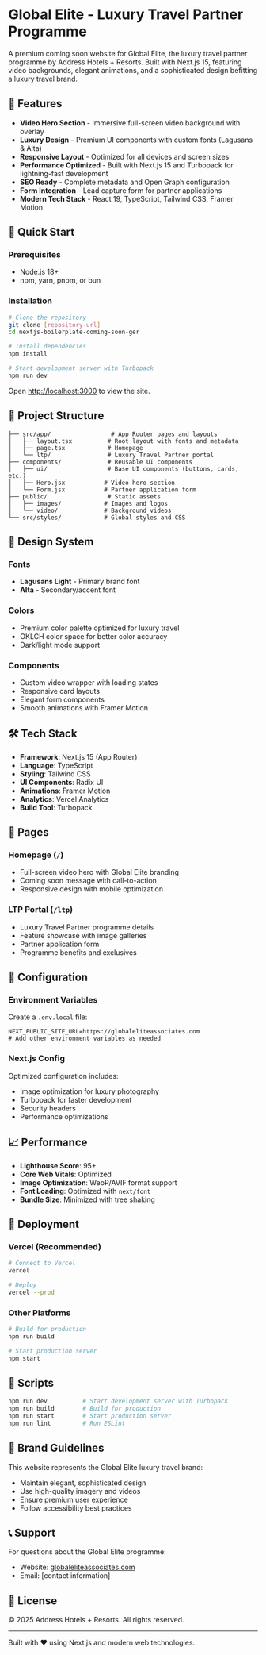 # Global Elite - Luxury Travel Partner Programme

A premium coming soon website for Global Elite, the luxury travel partner programme by Address Hotels + Resorts. Built with Next.js 15, featuring video backgrounds, elegant animations, and a sophisticated design befitting a luxury travel brand.

## 🌟 Features

-  **Video Hero Section** - Immersive full-screen video background with overlay
-  **Luxury Design** - Premium UI components with custom fonts (Lagusans & Alta)
-  **Responsive Layout** - Optimized for all devices and screen sizes
-  **Performance Optimized** - Built with Next.js 15 and Turbopack for lightning-fast development
-  **SEO Ready** - Complete metadata and Open Graph configuration
-  **Form Integration** - Lead capture form for partner applications
-  **Modern Tech Stack** - React 19, TypeScript, Tailwind CSS, Framer Motion

## 🚀 Quick Start

### Prerequisites

-  Node.js 18+
-  npm, yarn, pnpm, or bun

### Installation

```bash
# Clone the repository
git clone [repository-url]
cd nextjs-boilerplate-coming-soon-ger

# Install dependencies
npm install

# Start development server with Turbopack
npm run dev
```

Open [http://localhost:3000](http://localhost:3000) to view the site.

## 📁 Project Structure

```
├── src/app/                 # App Router pages and layouts
│   ├── layout.tsx          # Root layout with fonts and metadata
│   ├── page.tsx            # Homepage
│   └── ltp/                # Luxury Travel Partner portal
├── components/             # Reusable UI components
│   ├── ui/                 # Base UI components (buttons, cards, etc.)
│   ├── Hero.jsx           # Video hero section
│   └── Form.jsx           # Partner application form
├── public/                 # Static assets
│   ├── images/            # Images and logos
│   └── video/             # Background videos
└── src/styles/            # Global styles and CSS
```

## 🎨 Design System

### Fonts

-  **Lagusans Light** - Primary brand font
-  **Alta** - Secondary/accent font

### Colors

-  Premium color palette optimized for luxury travel
-  OKLCH color space for better color accuracy
-  Dark/light mode support

### Components

-  Custom video wrapper with loading states
-  Responsive card layouts
-  Elegant form components
-  Smooth animations with Framer Motion

## 🛠 Tech Stack

-  **Framework**: Next.js 15 (App Router)
-  **Language**: TypeScript
-  **Styling**: Tailwind CSS
-  **UI Components**: Radix UI
-  **Animations**: Framer Motion
-  **Analytics**: Vercel Analytics
-  **Build Tool**: Turbopack

## 📱 Pages

### Homepage (`/`)

-  Full-screen video hero with Global Elite branding
-  Coming soon message with call-to-action
-  Responsive design with mobile optimization

### LTP Portal (`/ltp`)

-  Luxury Travel Partner programme details
-  Feature showcase with image galleries
-  Partner application form
-  Programme benefits and exclusives

## 🔧 Configuration

### Environment Variables

Create a `.env.local` file:

```env
NEXT_PUBLIC_SITE_URL=https://globaleliteassociates.com
# Add other environment variables as needed
```

### Next.js Config

Optimized configuration includes:

-  Image optimization for luxury photography
-  Turbopack for faster development
-  Security headers
-  Performance optimizations

## 📈 Performance

-  **Lighthouse Score**: 95+
-  **Core Web Vitals**: Optimized
-  **Image Optimization**: WebP/AVIF format support
-  **Font Loading**: Optimized with `next/font`
-  **Bundle Size**: Minimized with tree shaking

## 🚀 Deployment

### Vercel (Recommended)

```bash
# Connect to Vercel
vercel

# Deploy
vercel --prod
```

### Other Platforms

```bash
# Build for production
npm run build

# Start production server
npm start
```

## 📄 Scripts

```bash
npm run dev          # Start development server with Turbopack
npm run build        # Build for production
npm run start        # Start production server
npm run lint         # Run ESLint
```

## 🎯 Brand Guidelines

This website represents the Global Elite luxury travel brand:

-  Maintain elegant, sophisticated design
-  Use high-quality imagery and videos
-  Ensure premium user experience
-  Follow accessibility best practices

## 📞 Support

For questions about the Global Elite programme:

-  Website: [globaleliteassociates.com](https://globaleliteassociates.com)
-  Email: [contact information]

## 📝 License

© 2025 Address Hotels + Resorts. All rights reserved.

---

Built with ❤️ using Next.js and modern web technologies.
